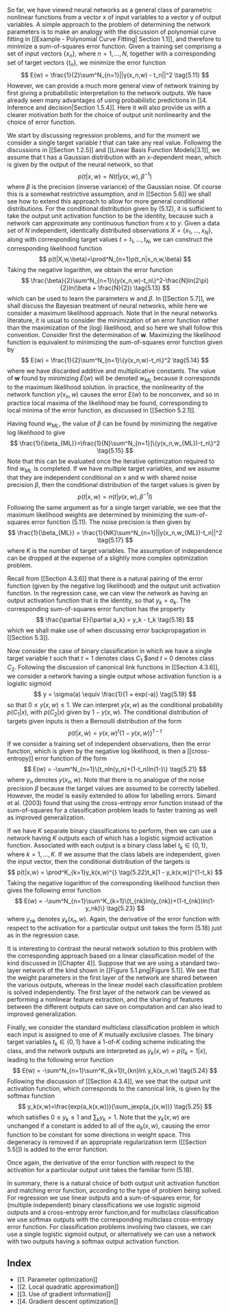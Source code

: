 So far, we have viewed neural networks as a general class of parametric nonlinear functions from a vector x of input variables to a vector y of output variables. A simple approach to the problem of determining the network parameters is to make an analogy with the discussion of polynomial curve fitting in [[Example - Polynomial Curve Fitting| Section 1.1]], and therefore to minimize a sum-of-squares error function. Given a training set comprising a set of input vectors $\{x_n\}$, where $n = 1, . . . , N$, together with a corresponding set of target vectors $\{t_n\}$, we minimize the error function
$$
E(w) = \frac{1}{2}\sum^N_{n=1}||y(x_n,w) - t_n||^2
\tag{5.11}
$$
However, we can provide a much more general view of network training by first giving a probabilistic interpretation to the network outputs. We have already seen many advantages of using probabilistic predictions in [[4. Inference and decision|Section 1.5.4]]. Here it will also provide us with a clearer motivation both for the choice of output unit nonlinearity and the choice of error function.

We start by discussing regression problems, and for the moment we consider a single target variable *t* that can take any real value. Following the discussions in [[Section 1.2.5]] and [[Linear Basis Function Models|3.1]], we assume that t has a Gaussian distribution with an  x-dependent mean, which is given by the output of the neural network, so that
$$
p(t|x,w) = N(t|y(x,w),\beta^{-1})
\tag{5.12}
$$
where $\beta$ is the precision (inverse variance) of the Gaussian noise. Of course this is a somewhat restrictive assumption, and in [[Section 5.6]] we shall see how to extend this approach to allow for more general conditional distributions. For the conditional distribution given by (5.12), it is sufficient to take the output unit activation function to be the identity, because such a network can approximate any continuous function from x to *y*. Given a data set of *N* independent, identically distributed observations $X = \{x_1, . . . , x_N\}$, along with corresponding target values $t = {t_1, . . . , t_N}$, we can construct the corresponding likelihood function
$$
p(t|X,w,\beta)=\prod^N_{n=1}p(t_n|x_n,w,\beta)
$$
Taking the negative logarithm, we obtain the error function
$$
\frac{\beta}{2}\sum^N_{n=1}\{y(x_n,w)-t_n\}^2-\frac{N}ln(2\pi){2}ln(\beta + \frac{N}{2})
\tag{5.13}
$$
which can be used to learn the parameters w and $\beta$. In [[Section 5.7]], we shall discuss the Bayesian treatment of neural networks, while here we consider a maximum likelihood approach. Note that in the neural networks literature, it is usual to consider the minimization of an error function rather than the maximization of the (log) likelihood, and so here we shall follow this convention. Consider first the determination of **w**. Maximizing the likelihood function is equivalent to minimizing the sum-of-squares error function given by
$$
E(w) = \frac{1}{2}\sum^N_{n=1}\{y(x_n,w)-t_n\}^2
\tag{5.14}
$$
where we have discarded additive and multiplicative constants. The value of **w** found by minimizing $E(w)$ will be denoted $w_{ML}$ because it corresponds to the maximum likelihood solution. In practice, the nonlinearity of the network function $y(x_n,w)$ causes the error $E(w)$ to be nonconvex, and so in practice local maxima of the likelihood may be found, corresponding to local minima of the error function, as discussed in [[Section 5.2.1]].

Having found $w_{ML}$, the value of $\beta$ can be found by minimizing the negative log likelihood to give
$$
\frac{1}{\beta_{ML}}=\frac{1}{N}\sum^N_{n=1}]\{y(x_n,w_{ML})-t_n\}^2
\tag{5.15}
$$
Note that this can be evaluated once the iterative optimization required to find $w_{ML}$ is completed. If we have multiple target variables, and we assume that they are independent conditional on x and w with shared noise precision $\beta$, then the conditional distribution of the target values is given by
$$
p(t|x,w) = n(t|y(x,w),\beta^{-1}I)
\tag{5.16}
$$
Following the same argument as for a single target variable, we see that the maximum likelihood weights are determined by minimizing the sum-of-squares error function (5.11). The noise precision is then given by
$$
\frac{1}{\beta_{ML}} = \frac{1}{NK}\sum^N_{n=1}||y(x_n,w_{ML})-t_n||^2
\tag{5.17}
$$
where *K* is the number of target variables. The assumption of independence can be dropped at the expense of a slightly more complex optimization problem.

Recall from [[Section 4.3.6]] that there is a natural pairing of the error function (given by the negative log likelihood) and the output unit activation function. In the regression case, we can view the network as having an output activation function that is the identity, so that $y_k = a_k$. The corresponding sum-of-squares error function has the property
$$
\frac{\partial E}{\partial a_k} = y_k - t_k
\tag{5.18}
$$
which we shall make use of when discussing error backpropagation in [[Section 5.3]].

Now consider the case of binary classification in which we have a single target variable *t* such that $t = 1$ denotes class $C_1$ $and *t* = 0 denotes class $C_2$. Following the discussion of canonical link functions in [[Section 4.3.6]], we consider a network having a single output whose activation function is a logistic sigmoid
$$
y = \sigma(a) \equiv \frac{1}{1 + exp(-a)}
\tag{5.19}
$$
so that $0 \leq y(x,w) \leq 1$. We can interpret $y(x,w)$ as the conditional probability $p(C_1|x)$, with $p(C_2|x)$ given by $1 − y(x,w)$. The conditional distribution of targets given inputs is then a Bernoulli distribution of the form
$$
p(t|x,w) = y(x,w)^t \{1 − y(x,w)\}^{1−t}
\tag{5.20}
$$
If we consider a training set of independent observations, then the error function, which is given by the negative log likelihood, is then a [[cross-entropy]] error function of the form
$$
E(w) = -\sum^N_{n=1}\{t_nln(y_n)+(1-t_n)ln(1-)\}
\tag{5.21}
$$
where $y_n$ denotes $y(x_n,w)$. Note that there is no analogue of the noise precision $\beta$ because the target values are assumed to be correctly labelled. However, the model is easily extended to allow for labelling errors. Simard et al. (2003) found that using the cross-entropy error function instead of the sum-of-squares for a classification problem leads to faster training as well as improved generalization.

If we have *K* separate binary classifications to perform, then we can use a network having *K* outputs each of which has a logistic sigmoid activation function. Associated with each output is a binary class label $t_k \in \{0, 1\}$, where $k = 1, . . . , K$. If we assume that the class labels are independent, given the input vector, then the conditional distribution of the targets is
$$
p(t|x,w) = \prod^K_{k=1}y_k(x,w)^{}
\tag{5.22}t_k[1 - y_k(x,w)]^{1-t_k}
$$
Taking the negative logarithm of the corresponding likelihood function then gives the following error function
$$
E(w) = -\sum^N_{n=1}\sum^K_{k=1}\{t_{nk}ln(y_{nk})+(1-t_{nk})ln(1-y_nk)\}
\tag{5.23}
$$
where $y_{nk}$ denotes $y_k(x_n,w)$. Again, the derivative of the error function with respect to the activation for a particular output unit takes the form (5.18) just as in the regression case.

It is interesting to contrast the neural network solution to this problem with the corresponding approach based on a linear classification model of the kind discussed in [[Chapter 4]]. Suppose that we are using a standard two-layer network of the kind shown in [[Figure 5.1.png|Figure 5.1]]. We see that the weight parameters in the first layer of the network are shared between the various outputs, whereas in the linear model each classification problem is solved independently. The first layer of the network can be viewed as performing a nonlinear feature extraction, and the sharing of features between the different outputs can save on computation and can also lead to improved generalization.

Finally, we consider the standard multiclass classification problem in which each input is assigned to one of *K* mutually exclusive classes. The binary target variables $t_k \in \{0, 1\}$ have a 1-of-*K* coding scheme indicating the class, and the network outputs are interpreted as $y_k(x,w) = p(t_k = 1|x)$, leading to the following error function
$$
E(w) = -\sum^N_{n=1}\sum^K_{k=1}t_{kn}ln\ y_k(x_n,w)
\tag{5.24}
$$
Following the discussion of [[Section 4.3.4]], we see that the output unit activation function, which corresponds to the canonical link, is given by the softmax function
$$
y_k(x,w)=\frac{exp(a_k(x,w))}{\sum_jexp(a_j(x,w))}
\tag{5.25}
$$
which satisfies $0 \leq y_k \leq 1$ and $\sum_k y_k = 1$. Note that the $y_k(x,w)$ are unchanged if a constant is added to all of the $a_k(x,w)$, causing the error function to be constant for some directions in weight space. This degeneracy is removed if an appropriate regularization term ([[Section 5.5]]) is added to the error function.

Once again, the derivative of the error function with respect to the activation for a particular output unit takes the familiar form (5.18).

In summary, there is a natural choice of both output unit activation function and matching error function, according to the type of problem being solved. For regression we use linear outputs and a sum-of-squares error, for (multiple independent) binary classifications we use logistic sigmoid outputs and a cross-entropy error function,and for multiclass classification we use softmax outputs with the corresponding multiclass cross-entropy error function. For classification problems involving two classes, we can use a single logistic sigmoid output, or alternatively we can use a network with two outputs having a softmax output activation function.


## Index
- [[1. Parameter optimization]]
- [[2. Local quadratic approximation]]
- [[3. Use of gradient information]]
- [[4. Gradient descent optimization]]
